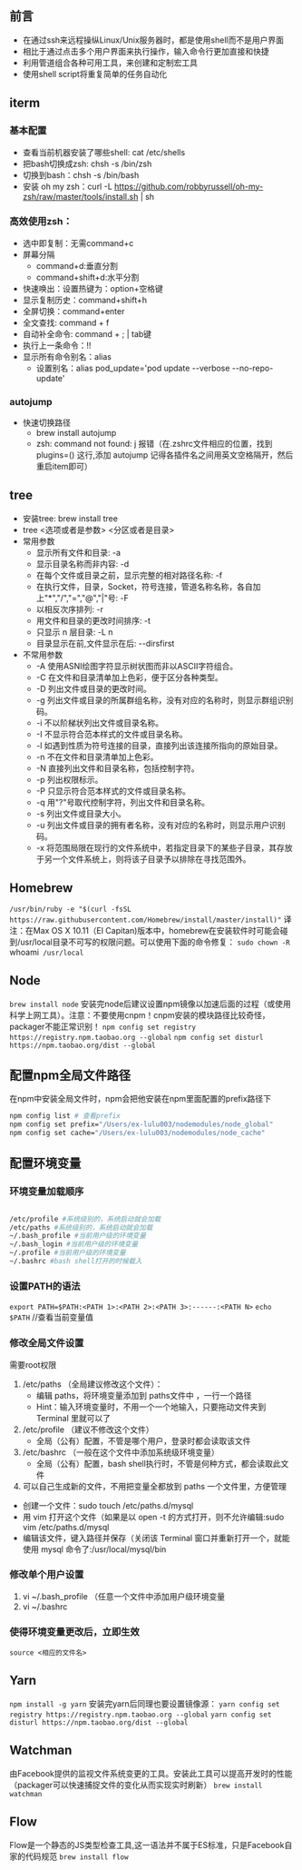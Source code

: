 ## 前言

* 在通过ssh来远程操纵Linux/Unix服务器时，都是使用shell而不是用户界面
* 相比于通过点击多个用户界面来执行操作，输入命令行更加直接和快捷
* 利用管道组合各种可用工具，来创建和定制宏工具
* 使用shell script将重复简单的任务自动化

## iterm

### 基本配置

* 查看当前机器安装了哪些shell: cat /etc/shells
* 把bash切换成zsh: chsh -s /bin/zsh
* 切换到bash：chsh -s /bin/bash
* 安装 oh my zsh：curl -L https://github.com/robbyrussell/oh-my-zsh/raw/master/tools/install.sh | sh

### 高效使用zsh：

* 选中即复制：无需command+c
* 屏幕分隔
    * command+d:垂直分割
    * command+shift+d:水平分割
* 快速唤出：设置热键为：option+空格键
* 显示复制历史：command+shift+h
* 全屏切换：command+enter
* 全文查找: command + f
* 自动补全命令: command + ; | tab键
* 执行上一条命令：!!
* 显示所有命令别名：alias
    * 设置别名：alias pod_update='pod update --verbose --no-repo-update'

### autojump

* 快速切换路径
    * brew install autojump 
    *  zsh: command not found: j 报错（在.zshrc文件相应的位置，找到 plugins=() 这行,添加 autojump 记得各插件名之间用英文空格隔开，然后重启item即可）



## tree

* 安装tree: brew install tree
* tree <选项或者是参数> <分区或者是目录>
* 常用参数
    * 显示所有文件和目录: -a
    * 显示目录名称而非内容: -d
    * 在每个文件或目录之前，显示完整的相对路径名称: -f
    * 在执行文件，目录，Socket，符号连接，管道名称名称，各自加上"*","/","=","@","|"号: -F
    * 以相反次序排列: -r
    * 用文件和目录的更改时间排序: -t
    * 只显示 n 层目录: -L n
    * 目录显示在前,文件显示在后: --dirsfirst
* 不常用参数
    * -A 使用ASNI绘图字符显示树状图而非以ASCII字符组合。
    * -C 在文件和目录清单加上色彩，便于区分各种类型。
    * -D 列出文件或目录的更改时间。
    * -g 列出文件或目录的所属群组名称，没有对应的名称时，则显示群组识别码。
    * -i 不以阶梯状列出文件或目录名称。
    * -I 不显示符合范本样式的文件或目录名称。
    * -l 如遇到性质为符号连接的目录，直接列出该连接所指向的原始目录。
    * -n 不在文件和目录清单加上色彩。
    * -N 直接列出文件和目录名称，包括控制字符。
    * -p 列出权限标示。
    * -P 只显示符合范本样式的文件或目录名称。
    * -q 用"?"号取代控制字符，列出文件和目录名称。
    * -s 列出文件或目录大小。
    * -u 列出文件或目录的拥有者名称，没有对应的名称时，则显示用户识别码。
    * -x 将范围局限在现行的文件系统中，若指定目录下的某些子目录，其存放于另一个文件系统上，则将该子目录予以排除在寻找范围外。

## Homebrew

`/usr/bin/ruby -e "$(curl -fsSL https://raw.githubusercontent.com/Homebrew/install/master/install)"`
译注：在Max OS X 10.11（El Capitan)版本中，homebrew在安装软件时可能会碰到/usr/local目录不可写的权限问题。可以使用下面的命令修复：
`sudo chown -R `whoami` /usr/local`

## Node

`brew install node`
安装完node后建议设置npm镜像以加速后面的过程（或使用科学上网工具）。注意：不要使用cnpm！cnpm安装的模块路径比较奇怪，packager不能正常识别！
`npm config set registry https://registry.npm.taobao.org --global`
`npm config set disturl https://npm.taobao.org/dist --global`

## 配置npm全局文件路径

在npm中安装全局文件时，npm会把他安装在npm里面配置的prefix路径下
```bash
npm config list # 查看prefix
npm config set prefix="/Users/ex-lulu003/nodemodules/node_global"
npm config set cache="/Users/ex-lulu003/nodemodules/node_cache"
```

## 配置环境变量

### 环境变量加载顺序

```bash

/etc/profile #系统级别的，系统启动就会加载
/etc/paths #系统级别的，系统启动就会加载
~/.bash_profile #当前用户级的环境变量
~/.bash_login #当前用户级的环境变量
~/.profile #当前用户级的环境变量
~/.bashrc #bash shell打开的时候载入

```

### 设置PATH的语法

 `export PATH=$PATH:<PATH 1>:<PATH 2>:<PATH 3>:------:<PATH N>`
 `echo $PATH` //查看当前变量值

### 修改全局文件设置

需要root权限
1. /etc/paths （全局建议修改这个文件）：
    * 编辑 paths，将环境变量添加到 paths文件中 ，一行一个路径
    * Hint：输入环境变量时，不用一个一个地输入，只要拖动文件夹到 Terminal 里就可以了
2. /etc/profile （建议不修改这个文件）
    * 全局（公有）配置，不管是哪个用户，登录时都会读取该文件
3. /etc/bashrc （一般在这个文件中添加系统级环境变量）
    * 全局（公有）配置，bash shell执行时，不管是何种方式，都会读取此文件
4. 可以自己生成新的文件，不用把变量全都放到 paths 一个文件里，方便管理
* 创建一个文件：sudo touch /etc/paths.d/mysql
* 用 vim 打开这个文件（如果是以 open -t 的方式打开，则不允许编辑:sudo vim /etc/paths.d/mysql
* 编辑该文件，键入路径并保存（关闭该 Terminal 窗口并重新打开一个，就能使用 mysql 命令了:/usr/local/mysql/bin

### 修改单个用户设置

1. vi ~/.bash_profile （任意一个文件中添加用户级环境变量
2. vi ~/.bashrc

### 使得环境变量更改后，立即生效

 `source <相应的文件名>`

## Yarn

`npm install -g yarn`
安装完yarn后同理也要设置镜像源：
`yarn config set registry https://registry.npm.taobao.org --global`
`yarn config set disturl https://npm.taobao.org/dist --global`

## Watchman

由Facebook提供的监视文件系统变更的工具。安装此工具可以提高开发时的性能（packager可以快速捕捉文件的变化从而实现实时刷新）
`brew install watchman`

## Flow

Flow是一个静态的JS类型检查工具,这一语法并不属于ES标准，只是Facebook自家的代码规范
`brew install flow`
